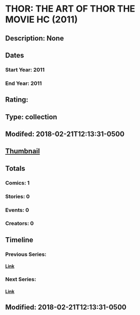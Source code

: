 # THOR: THE ART OF THOR THE MOVIE HC (2011)
## Description: None
## Dates
### Start Year: 2011
### End Year: 2011
## Rating: 
## Type: collection
## Modifed: 2018-02-21T12:13:31-0500
## [Thumbnail](http://i.annihil.us/u/prod/marvel/i/mg/b/40/image_not_available.jpg)
## Totals
### Comics: 1
### Stories: 0
### Events: 0
### Creators: 0
## Timeline
### Previous Series: 
#### [Link]()
### Next Series: 
#### [Link]()
## Modified: 2018-02-21T12:13:31-0500